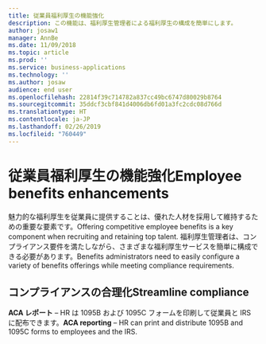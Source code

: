 ```yaml
---
title: 従業員福利厚生の機能強化
description: この機能は、福利厚生管理者による福利厚生の構成を簡単にします。
author: josaw1
manager: AnnBe
ms.date: 11/09/2018
ms.topic: article
ms.prod: ''
ms.service: business-applications
ms.technology: ''
ms.author: josaw
audience: end user
ms.openlocfilehash: 22814f39c714782a837cc49bc6747d80029b8764
ms.sourcegitcommit: 35ddcf3cbf841d4006db6fd01a3fc2cdc08d766d
ms.translationtype: HT
ms.contentlocale: ja-JP
ms.lasthandoff: 02/26/2019
ms.locfileid: "760449"
---
```

# <a name="employee-benefits-enhancements"></a><span data-ttu-id="2ba37-103">従業員福利厚生の機能強化</span><span class="sxs-lookup"><span data-stu-id="2ba37-103">Employee benefits enhancements</span></span>



<span data-ttu-id="2ba37-104">魅力的な福利厚生を従業員に提供することは、優れた人材を採用して維持するための重要な要素です。</span><span class="sxs-lookup"><span data-stu-id="2ba37-104">Offering competitive employee benefits is a key component when recruiting and retaining top talent.</span></span> <span data-ttu-id="2ba37-105">福利厚生管理者は、コンプライアンス要件を満たしながら、さまざまな福利厚生サービスを簡単に構成できる必要があります。</span><span class="sxs-lookup"><span data-stu-id="2ba37-105">Benefits administrators need to easily configure a variety of benefits offerings while meeting compliance requirements.</span></span> 

## <a name="streamline-compliance"></a><span data-ttu-id="2ba37-106">コンプライアンスの合理化</span><span class="sxs-lookup"><span data-stu-id="2ba37-106">Streamline compliance</span></span>

<span data-ttu-id="2ba37-107">**ACA レポート** – HR は 1095B および 1095C フォームを印刷して従業員と IRS に配布できます。</span><span class="sxs-lookup"><span data-stu-id="2ba37-107">**ACA reporting** –  HR can print and distribute 1095B and 1095C forms to employees and the IRS.</span></span>

<!--
### Who uses this feature
This feature is intended for benefits administrators.
## Status
### Development status
In development
-->
